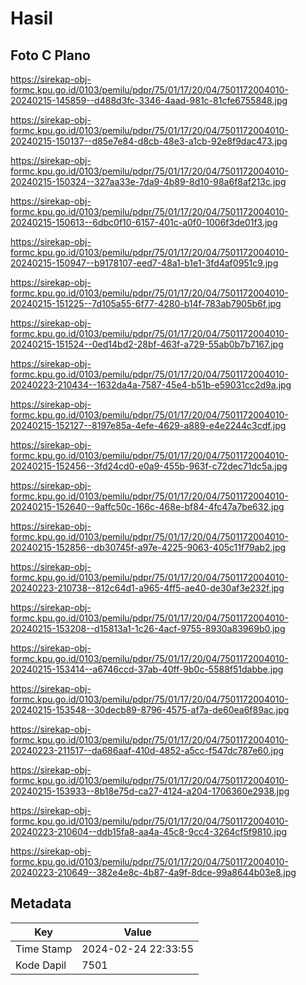 # Hasil

## Foto C Plano

https://sirekap-obj-formc.kpu.go.id/0103/pemilu/pdpr/75/01/17/20/04/7501172004010-20240215-145859--d488d3fc-3346-4aad-981c-81cfe6755848.jpg

https://sirekap-obj-formc.kpu.go.id/0103/pemilu/pdpr/75/01/17/20/04/7501172004010-20240215-150137--d85e7e84-d8cb-48e3-a1cb-92e8f9dac473.jpg

https://sirekap-obj-formc.kpu.go.id/0103/pemilu/pdpr/75/01/17/20/04/7501172004010-20240215-150324--327aa33e-7da9-4b89-8d10-98a6f8af213c.jpg

https://sirekap-obj-formc.kpu.go.id/0103/pemilu/pdpr/75/01/17/20/04/7501172004010-20240215-150613--6dbc0f10-6157-401c-a0f0-1006f3de01f3.jpg

https://sirekap-obj-formc.kpu.go.id/0103/pemilu/pdpr/75/01/17/20/04/7501172004010-20240215-150947--b9178107-eed7-48a1-b1e1-3fd4af0951c9.jpg

https://sirekap-obj-formc.kpu.go.id/0103/pemilu/pdpr/75/01/17/20/04/7501172004010-20240215-151225--7d105a55-6f77-4280-b14f-783ab7905b6f.jpg

https://sirekap-obj-formc.kpu.go.id/0103/pemilu/pdpr/75/01/17/20/04/7501172004010-20240215-151524--0ed14bd2-28bf-463f-a729-55ab0b7b7167.jpg

https://sirekap-obj-formc.kpu.go.id/0103/pemilu/pdpr/75/01/17/20/04/7501172004010-20240223-210434--1632da4a-7587-45e4-b51b-e59031cc2d9a.jpg

https://sirekap-obj-formc.kpu.go.id/0103/pemilu/pdpr/75/01/17/20/04/7501172004010-20240215-152127--8197e85a-4efe-4629-a889-e4e2244c3cdf.jpg

https://sirekap-obj-formc.kpu.go.id/0103/pemilu/pdpr/75/01/17/20/04/7501172004010-20240215-152456--3fd24cd0-e0a9-455b-963f-c72dec71dc5a.jpg

https://sirekap-obj-formc.kpu.go.id/0103/pemilu/pdpr/75/01/17/20/04/7501172004010-20240215-152640--9affc50c-166c-468e-bf84-4fc47a7be632.jpg

https://sirekap-obj-formc.kpu.go.id/0103/pemilu/pdpr/75/01/17/20/04/7501172004010-20240215-152856--db30745f-a97e-4225-9063-405c11f79ab2.jpg

https://sirekap-obj-formc.kpu.go.id/0103/pemilu/pdpr/75/01/17/20/04/7501172004010-20240223-210738--812c64d1-a965-4ff5-ae40-de30af3e232f.jpg

https://sirekap-obj-formc.kpu.go.id/0103/pemilu/pdpr/75/01/17/20/04/7501172004010-20240215-153208--d15813a1-1c26-4acf-9755-8930a83969b0.jpg

https://sirekap-obj-formc.kpu.go.id/0103/pemilu/pdpr/75/01/17/20/04/7501172004010-20240215-153414--a6746ccd-37ab-40ff-9b0c-5588f51dabbe.jpg

https://sirekap-obj-formc.kpu.go.id/0103/pemilu/pdpr/75/01/17/20/04/7501172004010-20240215-153548--30decb89-8796-4575-af7a-de60ea6f89ac.jpg

https://sirekap-obj-formc.kpu.go.id/0103/pemilu/pdpr/75/01/17/20/04/7501172004010-20240223-211517--da686aaf-410d-4852-a5cc-f547dc787e60.jpg

https://sirekap-obj-formc.kpu.go.id/0103/pemilu/pdpr/75/01/17/20/04/7501172004010-20240215-153933--8b18e75d-ca27-4124-a204-1706360e2938.jpg

https://sirekap-obj-formc.kpu.go.id/0103/pemilu/pdpr/75/01/17/20/04/7501172004010-20240223-210604--ddb15fa8-aa4a-45c8-9cc4-3264cf5f9810.jpg

https://sirekap-obj-formc.kpu.go.id/0103/pemilu/pdpr/75/01/17/20/04/7501172004010-20240223-210649--382e4e8c-4b87-4a9f-8dce-99a8644b03e8.jpg


## Metadata

| Key        | Value               |
| ---------- | ------------------- |
| Time Stamp | 2024-02-24 22:33:55 |
| Kode Dapil | 7501                |



